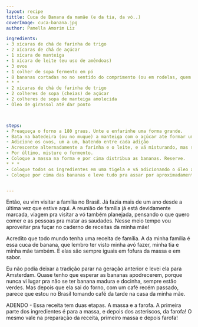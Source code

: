 ```yaml
---
layout: recipe
tittle: Cuca de Banana da mamãe (e da tia, da vó..)
coverImage: cuca-banana.jpg
author: Pamella Amorim Liz

ingredients:
- 3 xícaras de chá de farinha de trigo
- 2 xícaras de chá de açúcar
- 1 xícara de manteiga
- 1 xícara de leite (eu uso de amêndoas)
- 3 ovos
- 1 colher de sopa fermento em pó
- 8 bananas cortadas no no sentido do comprimento (ou em rodelas, quem vai comer é você!)
* * *
- 2 xícaras de chá de farinha de trigo
- 2 colheres de sopa (cheias) de açúcar
- 2 colheres de sopa de manteiga amolecida
- Óleo de girassol até dar ponto



steps:
- Preaqueça o forno a 180 graus. Unte e enfarinhe uma forma grande.
- Bata na batedeira (ou no muque) a manteiga com o açúcar até formar um creme fofo.
- Adicione os ovos, um a um, batendo entre cada adição
- Acrescente alternadamente a farinha e o leite, e vá misturando, mas sem bater demais para não formar glúten e não pesar a massa.
- Por último, misture o fermento.
- Coloque a massa na forma e por cima distribua as bananas. Reserve.
* * *
- Coloque todos os ingredientes em uma tigela e vá adicionando o óleo as poucos, misturando com a ponta dos dedos mesmo, até formar uma farofa.
- Coloque por cima das bananas e leve tudo pra assar por aproximadamente 50 minutos ou até dourar (o teste de enfiar o palito no bolo e ver se ele sai sequinho também ajuda!).


---
```


Então, eu vim visitar a família no Brasil. Já fazia mais de um ano desde a última vez que estive aqui. A reunião de família já está devidamente marcada, viagem pra visitar a vó também planejada, pensando o que quero comer e as pessoas pra matar as saudades. Nesse meio tempo vou aproveitar pra fuçar no caderno de receitas da minha mãe!

Acredito que todo mundo tenha uma receita de família. A da minha família é essa cuca de banana, que lembro ter visto minha avó fazer, minha tia e minha mãe também. E elas são sempre iguais em fofura da massa e em sabor.

Eu não podia deixar a tradição parar na geração anterior e levei ela para Amsterdam. Quase tenho que esperar as bananas apodrecerem, porque nunca vi lugar pra não se ter banana madura e docinha, sempre estão verdes. Mas depois que ela sai do forno, com um café recém passado, parece que estou no Brasil tomando café da tarde na casa da minha mãe.

ADENDO - Essa receita tem duas etapas. A massa e a farofa. A primeira parte dos ingredientes é para a massa, e depois dos asteriscos, da farofa! O mesmo vale na preparação da receita, primeiro massa e depois farofa!
